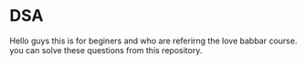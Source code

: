 # DSA

Hello guys this is for beginers and who are referirng the love babbar course. you can solve these questions from this repository. 

